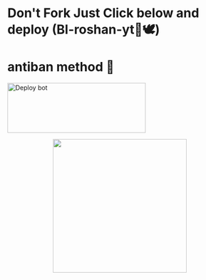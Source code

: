 # Don't Fork Just Click below and deploy (Bl-roshan-yt🔗🕊️)
# antiban method 🌚
<a href="https://dashboard.heroku.com/new-app?template=https://github.com/roshanyt6/hermit-deploy" target="blank"><img align="center" src="https://i.imgur.com/6rs61MY.png" alt="Deploy bot" height="112" width="310" /></a>

<p align="center">
  <a href="https://wa.me/919656968050">
    <img height="300" src="https://i.imgur.com/GHimyfQ.jpg">
  </a>
</p>







